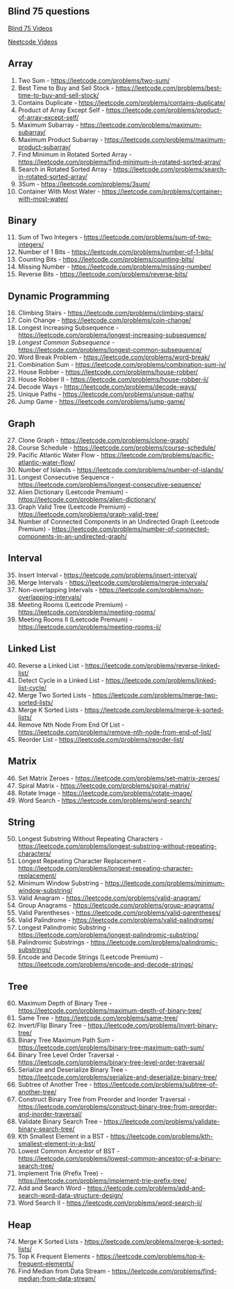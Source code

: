 <p align="center"><h2>Blind 75 questions</h2></p>

[Blind 75 Videos](https://www.youtube.com/playlist?list=PLwhnRNDpIqyEy9-65Mm2hsi0-9GwhPSv1)

[Neetcode Videos](https://www.youtube.com/playlist?list=PLot-Xpze53ldVwtstag2TL4HQhAnC8ATf)

## Array

1. Two Sum - https://leetcode.com/problems/two-sum/
2. Best Time to Buy and Sell Stock - https://leetcode.com/problems/best-time-to-buy-and-sell-stock/
3. Contains Duplicate - https://leetcode.com/problems/contains-duplicate/
4. Product of Array Except Self - https://leetcode.com/problems/product-of-array-except-self/
5. Maximum Subarray - https://leetcode.com/problems/maximum-subarray/
6. Maximum Product Subarray - https://leetcode.com/problems/maximum-product-subarray/
7. Find Minimum in Rotated Sorted Array - https://leetcode.com/problems/find-minimum-in-rotated-sorted-array/
8. Search in Rotated Sorted Array - https://leetcode.com/problems/search-in-rotated-sorted-array/
9. 3Sum - https://leetcode.com/problems/3sum/
10. Container With Most Water - https://leetcode.com/problems/container-with-most-water/

## Binary

11. Sum of Two Integers - https://leetcode.com/problems/sum-of-two-integers/
12. Number of 1 Bits - https://leetcode.com/problems/number-of-1-bits/
13. Counting Bits - https://leetcode.com/problems/counting-bits/
14. Missing Number - https://leetcode.com/problems/missing-number/
15. Reverse Bits - https://leetcode.com/problems/reverse-bits/

## Dynamic Programming

16. Climbing Stairs - https://leetcode.com/problems/climbing-stairs/
17. Coin Change - https://leetcode.com/problems/coin-change/
18. Longest Increasing Subsequence - https://leetcode.com/problems/longest-increasing-subsequence/
19. _Longest Common Subsequence_ - https://leetcode.com/problems/longest-common-subsequence/
20. Word Break Problem - https://leetcode.com/problems/word-break/
21. Combination Sum - https://leetcode.com/problems/combination-sum-iv/
22. House Robber - https://leetcode.com/problems/house-robber/
23. House Robber II - https://leetcode.com/problems/house-robber-ii/
24. Decode Ways - https://leetcode.com/problems/decode-ways/
25. Unique Paths - https://leetcode.com/problems/unique-paths/
26. Jump Game - https://leetcode.com/problems/jump-game/

## Graph

27. Clone Graph - https://leetcode.com/problems/clone-graph/
28. Course Schedule - https://leetcode.com/problems/course-schedule/
29. Pacific Atlantic Water Flow - https://leetcode.com/problems/pacific-atlantic-water-flow/
30. Number of Islands - https://leetcode.com/problems/number-of-islands/
31. Longest Consecutive Sequence - https://leetcode.com/problems/longest-consecutive-sequence/
32. Alien Dictionary (Leetcode Premium) - https://leetcode.com/problems/alien-dictionary/
33. Graph Valid Tree (Leetcode Premium) - https://leetcode.com/problems/graph-valid-tree/
34. Number of Connected Components in an Undirected Graph (Leetcode Premium) - https://leetcode.com/problems/number-of-connected-components-in-an-undirected-graph/

## Interval

35. Insert Interval - https://leetcode.com/problems/insert-interval/
36. Merge Intervals - https://leetcode.com/problems/merge-intervals/
37. Non-overlapping Intervals - https://leetcode.com/problems/non-overlapping-intervals/
38. Meeting Rooms (Leetcode Premium) - https://leetcode.com/problems/meeting-rooms/
39. Meeting Rooms II (Leetcode Premium) - https://leetcode.com/problems/meeting-rooms-ii/

## Linked List
40. Reverse a Linked List - https://leetcode.com/problems/reverse-linked-list/
41. Detect Cycle in a Linked List - https://leetcode.com/problems/linked-list-cycle/
42. Merge Two Sorted Lists - https://leetcode.com/problems/merge-two-sorted-lists/
43. Merge K Sorted Lists - https://leetcode.com/problems/merge-k-sorted-lists/
44. Remove Nth Node From End Of List - https://leetcode.com/problems/remove-nth-node-from-end-of-list/
45. Reorder List - https://leetcode.com/problems/reorder-list/

## Matrix

46. Set Matrix Zeroes - https://leetcode.com/problems/set-matrix-zeroes/
47.  Spiral Matrix - https://leetcode.com/problems/spiral-matrix/
48.  Rotate Image - https://leetcode.com/problems/rotate-image/
49.  Word Search - https://leetcode.com/problems/word-search/

## String

50. Longest Substring Without Repeating Characters - https://leetcode.com/problems/longest-substring-without-repeating-characters/
51. Longest Repeating Character Replacement - https://leetcode.com/problems/longest-repeating-character-replacement/
52. Minimum Window Substring - https://leetcode.com/problems/minimum-window-substring/
53. Valid Anagram - https://leetcode.com/problems/valid-anagram/
54. Group Anagrams - https://leetcode.com/problems/group-anagrams/
55. Valid Parentheses - https://leetcode.com/problems/valid-parentheses/
56. Valid Palindrome - https://leetcode.com/problems/valid-palindrome/
57. Longest Palindromic Substring - https://leetcode.com/problems/longest-palindromic-substring/
58. Palindromic Substrings - https://leetcode.com/problems/palindromic-substrings/
59. Encode and Decode Strings (Leetcode Premium) - https://leetcode.com/problems/encode-and-decode-strings/

## Tree

60. Maximum Depth of Binary Tree - https://leetcode.com/problems/maximum-depth-of-binary-tree/
61. Same Tree - https://leetcode.com/problems/same-tree/
62. Invert/Flip Binary Tree - https://leetcode.com/problems/invert-binary-tree/
63. Binary Tree Maximum Path Sum - https://leetcode.com/problems/binary-tree-maximum-path-sum/
64. Binary Tree Level Order Traversal - https://leetcode.com/problems/binary-tree-level-order-traversal/
65. Serialize and Deserialize Binary Tree - https://leetcode.com/problems/serialize-and-deserialize-binary-tree/
66. Subtree of Another Tree - https://leetcode.com/problems/subtree-of-another-tree/
67. Construct Binary Tree from Preorder and Inorder Traversal - https://leetcode.com/problems/construct-binary-tree-from-preorder-and-inorder-traversal/
68. Validate Binary Search Tree - https://leetcode.com/problems/validate-binary-search-tree/
69. Kth Smallest Element in a BST - https://leetcode.com/problems/kth-smallest-element-in-a-bst/
70. Lowest Common Ancestor of BST - https://leetcode.com/problems/lowest-common-ancestor-of-a-binary-search-tree/
71. Implement Trie (Prefix Tree) - https://leetcode.com/problems/implement-trie-prefix-tree/
72. Add and Search Word - https://leetcode.com/problems/add-and-search-word-data-structure-design/
73. Word Search II - https://leetcode.com/problems/word-search-ii/

## Heap

74. Merge K Sorted Lists - https://leetcode.com/problems/merge-k-sorted-lists/
75. Top K Frequent Elements - https://leetcode.com/problems/top-k-frequent-elements/
76. Find Median from Data Stream - https://leetcode.com/problems/find-median-from-data-stream/
